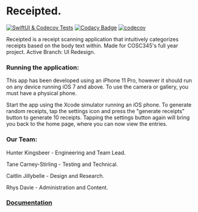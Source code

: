 # Receipted.
[![SwiftUI & Codecov Tests](https://github.com/hunterkingsbeer/345-Project/actions/workflows/swift.yml/badge.svg)](https://github.com/hunterkingsbeer/345-Project/actions/workflows/swift.yml)
[![Codacy Badge](https://app.codacy.com/project/badge/Grade/f50d2c33986744c68b1372ff88f9b8d6)](https://www.codacy.com/gh/hunterkingsbeer/345-Project/dashboard?utm_source=github.com&amp;utm_medium=referral&amp;utm_content=hunterkingsbeer/345-Project&amp;utm_campaign=Badge_Grade)
[![codecov](https://codecov.io/gh/hunterkingsbeer/345-Project/branch/main/graph/badge.svg?token=D8BWFYEIIN)](https://codecov.io/gh/hunterkingsbeer/345-Project)

Receipted is a receipt scanning application that intuitively categorizes receipts based on the body text within. 
Made for COSC345's full year project. 
Active Branch: UI Redesign.

### Running the application:
This app has been developed using an iPhone 11 Pro, however it should run on any device running iOS 7 and above.
To use the camera or gallery, you must have a physical phone.

Start the app using the Xcode simulator running an iOS phone.
To generate random receipts, tap the settings icon and press the "generate receipts" button to generate 10 receipts. Tapping the settings button again will bring you back to the home page, where you can now view the entries.

### Our Team:
Hunter Kingsbeer - Engineering and Team Lead.

Tane Carney-Stirling - Testing and Technical.

Caitlin Jillybelle - Design and Research.

Rhys Davie - Administration and Content.

### [Documentation](https://hunterkingsbeer.github.io/345-Project/index.html)
